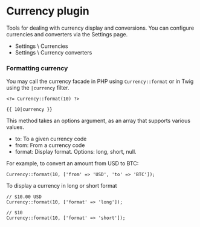 # Currency plugin

Tools for dealing with currency display and conversions. You can configure currencies and converters via the Settings page.

- Settings \ Currencies
- Settings \ Currency converters

### Formatting currency

You may call the currency facade in PHP using `Currency::format` or in Twig using the `|currency` filter.

    <?= Currency::format(10) ?>

    {{ 10|currency }}

This method takes an options argument, as an array that supports various values.

* to: To a given currency code
* from: From a currency code
* format: Display format. Options: long, short, null.

For example, to convert an amount from USD to BTC:

    Currency::format(10, ['from' => 'USD', 'to' => 'BTC']);

To display a currency in long or short format

    // $10.00 USD
    Currency::format(10, ['format' => 'long']);

    // $10
    Currency::format(10, ['format' => 'short']);
